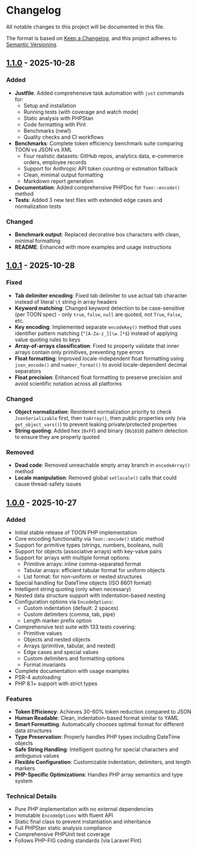 # Changelog

All notable changes to this project will be documented in this file.

The format is based on [Keep a Changelog](https://keepachangelog.com/en/1.0.0/),
and this project adheres to [Semantic Versioning](https://semver.org/spec/v2.0.0.html).

## [1.1.0] - 2025-10-28

### Added

- **Justfile**: Added comprehensive task automation with `just` commands for:
  - Setup and installation
  - Running tests (with coverage and watch mode)
  - Static analysis with PHPStan
  - Code formatting with Pint
  - Benchmarks (new!)
  - Quality checks and CI workflows
- **Benchmarks**: Complete token efficiency benchmark suite comparing TOON vs JSON vs XML
  - Four realistic datasets: GitHub repos, analytics data, e-commerce orders, employee records
  - Support for Anthropic API token counting or estimation fallback
  - Clean, minimal output formatting
  - Markdown report generation
- **Documentation**: Added comprehensive PHPDoc for `Toon::encode()` method
- **Tests**: Added 3 new test files with extended edge cases and normalization tests

### Changed

- **Benchmark output**: Replaced decorative box characters with clean, minimal formatting
- **README**: Enhanced with more examples and usage instructions

## [1.0.1] - 2025-10-28

### Fixed

- **Tab delimiter encoding**: Fixed tab delimiter to use actual tab character instead of literal `\t` string in array headers
- **Keyword matching**: Changed keyword detection to be case-sensitive (per TOON spec) - only `true`, `false`, `null` are quoted, not `True`, `False`, etc.
- **Key encoding**: Implemented separate `encodeKey()` method that uses identifier pattern matching (`^[A-Za-z_][\w.]*$`) instead of applying value quoting rules to keys
- **Array-of-arrays classification**: Fixed to properly validate that inner arrays contain only primitives, preventing type errors
- **Float formatting**: Improved locale-independent float formatting using `json_encode()` and `number_format()` to avoid locale-dependent decimal separators
- **Float precision**: Enhanced float formatting to preserve precision and avoid scientific notation across all platforms

### Changed

- **Object normalization**: Reordered normalization priority to check `JsonSerializable` first, then `toArray()`, then public properties only (via `get_object_vars()`) to prevent leaking private/protected properties
- **String quoting**: Added hex (`0xFF`) and binary (`0b1010`) pattern detection to ensure they are properly quoted

### Removed

- **Dead code**: Removed unreachable empty array branch in `encodeArray()` method
- **Locale manipulation**: Removed global `setlocale()` calls that could cause thread-safety issues

## [1.0.0] - 2025-10-27

### Added

- Initial stable release of TOON PHP implementation
- Core encoding functionality via `Toon::encode()` static method
- Support for primitive types (strings, numbers, booleans, null)
- Support for objects (associative arrays) with key-value pairs
- Support for arrays with multiple format options:
  - Primitive arrays: inline comma-separated format
  - Tabular arrays: efficient tabular format for uniform objects
  - List format: for non-uniform or nested structures
- Special handling for DateTime objects (ISO 8601 format)
- Intelligent string quoting (only when necessary)
- Nested data structure support with indentation-based nesting
- Configuration options via `EncodeOptions`:
  - Custom indentation (default: 2 spaces)
  - Custom delimiters (comma, tab, pipe)
  - Length marker prefix option
- Comprehensive test suite with 133 tests covering:
  - Primitive values
  - Objects and nested objects
  - Arrays (primitive, tabular, and nested)
  - Edge cases and special values
  - Custom delimiters and formatting options
  - Format invariants
- Complete documentation with usage examples
- PSR-4 autoloading
- PHP 8.1+ support with strict types

### Features

- **Token Efficiency**: Achieves 30-60% token reduction compared to JSON
- **Human Readable**: Clean, indentation-based format similar to YAML
- **Smart Formatting**: Automatically chooses optimal format for different data structures
- **Type Preservation**: Properly handles PHP types including DateTime objects
- **Safe String Handling**: Intelligent quoting for special characters and ambiguous values
- **Flexible Configuration**: Customizable indentation, delimiters, and length markers
- **PHP-Specific Optimizations**: Handles PHP array semantics and type system

### Technical Details

- Pure PHP implementation with no external dependencies
- Immutable `EncodeOptions` with fluent API
- Static final class to prevent instantiation and inheritance
- Full PHPStan static analysis compliance
- Comprehensive PHPUnit test coverage
- Follows PHP-FIG coding standards (via Laravel Pint)

[1.1.0]: https://github.com/HelgeSverre/toon-php/releases/tag/v1.1.0
[1.0.1]: https://github.com/HelgeSverre/toon-php/releases/tag/v1.0.1
[1.0.0]: https://github.com/HelgeSverre/toon-php/releases/tag/v1.0.0
